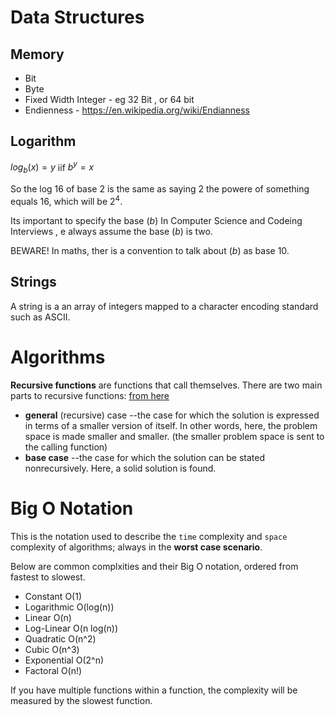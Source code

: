 # Data Structures 

## Memory
- Bit 
- Byte 
- Fixed Width Integer - eg 32 Bit , or 64 bit
- Endienness - https://en.wikipedia.org/wiki/Endianness


## Logarithm

$log_b (x) = y$ iif $b^y = x$

So the log 16 of base 2 is the same as saying 2 the powere of something equals 16, which will be $2^4$.


Its important to specify the base ($b$)
In Computer Science and Codeing Interviews , e always assume the base ($b$) is two.

BEWARE! In maths, ther is a convention to talk about ($b$) as base 10. 

## Strings

A string is a an array of integers mapped to a character encoding standard such as ASCII.


# Algorithms

**Recursive functions** are functions that call themselves. There are two main parts to recursive functions: [from here](https://www.cs.uregina.ca/Links/class-info/210/Recursion/)


- **general** (recursive) case --the case for which the solution is expressed in terms of a smaller version of itself. In other words, here, the problem space is made smaller and smaller. (the smaller problem space is sent to the calling function)
- **base case** --the case for which the solution can be stated nonrecursively. Here, a solid solution is found. 

# Big O Notation
This is the notation used to describe the `time` complexity and `space` complexity of algorithms; always in the **worst case scenario**.

Below are common complxities and their Big O notation, ordered from fastest to slowest.

- Constant      O(1)      
- Logarithmic   O(log(n)) 
- Linear        O(n)      
- Log-Linear    O(n log(n)) 
- Quadratic     O(n^2)    
- Cubic         O(n^3)    
- Exponential   O(2^n)    
- Factoral      O(n!)     

If you have multiple functions within a function, the complexity will be measured by the slowest function.
